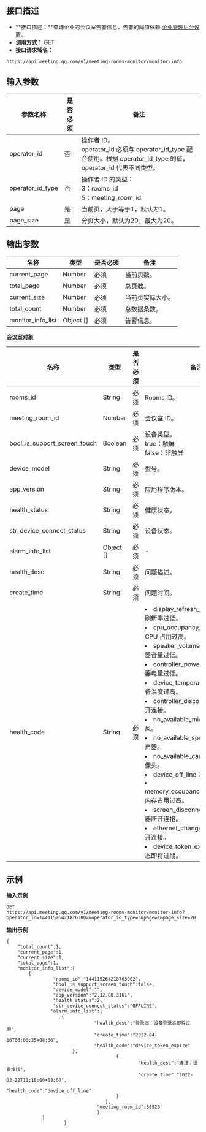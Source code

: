 ## 接口描述
- **接口描述：**查询企业的会议室告警信息，告警的阈值依赖 [企业管理后台设置](https://meeting.tencent.com/user-center/warning-setting)。
- **调用方式：** GET
- **接口请求域名：** 
```josn
https://api.meeting.qq.com/v1/meeting-rooms-monitor/monitor-info
```

## 输入参数
| 参数名称         | 是否必须 | 备注                                                         |
| ---------------- | -------- | ------------------------------------------------------------ |
| operator_id      | 否     | 操作者 ID。<br/>operator_id 必须与 operator_id_type 配合使用。根据 operator_id_type 的值，operator_id 代表不同类型。 |
| operator_id_type | 否   | 操作者 ID 的类型：<br/>3：rooms_id<br/>5：meeting_room_id    |
| page             | 是 | 当前页，大于等于1，默认为1。                                 |
| page_size        | 是    | 分页大小，默认为20，最大为20。                               |




## 输出参数
| 名称 | 类型 | 是否必须	 |备注 |
|---------|---------|---------|---------|
| current_page | Number | 必须 |当前页数。 |
| total_page | Number | 必须 |总页数。		 |
| current_size | Number | 必须 |当前页实际大小。 |
| total_count | Number | 必须 |总数据条数。	 |
| monitor_info_list | Object [] | 必须 |告警信息。 |



**会议室对象**

| 名称 | 类型 | 是否必须	 |备注 |
|---------|---------|---------|---------|
| rooms_id | String | 必须 |Rooms ID。	 |
| meeting_room_id | Number | 必须 |会议室 ID。	 |
| bool_is_support_screen_touch | Boolean | 必须 |设备类型。<br>true：触屏 <br>false：非触屏	 |
| device_model | String | 必须 |型号。 |
| app_version | String | 必须 |应用程序版本。 |
| health_status | String | 必须 |健康状态。 |
| str_device_connect_status | String | 必须 |设备状态。 |
| alarm_info_list | Object [] | 必须 |-	 |
| health_desc | String | 必须 |问题描述。 |
| create_time | String | 必须 |问题时间。 |
| health_code | String | 必须 |<li>display_refresh_too_low：显示器刷新率过低。 <li>cpu_occupancy_rate_overtop：CPU 占用过高。 <li>speaker_volume_too_low：扬声器音量过低。 <li>controller_power_too_low：控制器电量过低。 <li>device_temperature_overtop：设备温度过高。 <li>controller_disconnect：控制器断开连接。 <li>no_available_mic：无可用麦克风。 <li>no_available_speaker：无可用扬声器。 <li>no_available_camera：无可用摄像头。 <li>device_off_line：设备掉线。 <li>memory_occupancy_rate_overtop：内存占用过高。 <li>screen_disconnect：会议室显示器断开连接。 <li>ethernet_changed：有线网络断开连接。 <li>device_token_expire：设备登录态即将过期。 |

## 示例
**输入示例**
```josn
GET
https://api.meeting.qq.com/v1/meeting-rooms-monitor/monitor-info?operator_id=144115264218763002&operator_id_type=3&page=1&page_size=20
```
**输出示例**
```josn
{
	"total_count":1,
	"current_page":1,
	"current_size":1,
	"total_page":1,
	"monitor_info_list":[
	    {
				 "rooms_id":"144115264218763002",
			     "bool_is_support_screen_touch":false,
			     "device_model":"",
				 "app_version":"2.12.80.3161",
				 "health_status":2,
			     "str_device_connect_status":"OFFLINE",
			 	"alarm_info_list":[
			   		{
								"health_desc":"登录态：设备登录态即将过期",
								"create_time":"2022-04-16T06:00:25+08:00",
								"health_code":"device_token_expire"
						},
										{
												"health_desc":"连接：设备掉线",
												"create_time":"2022-02-22T11:18:00+08:00",
												"health_code":"device_off_line"
										}
									],
								 "meeting_room_id":86523
								 }
	         ]
					 }
```
